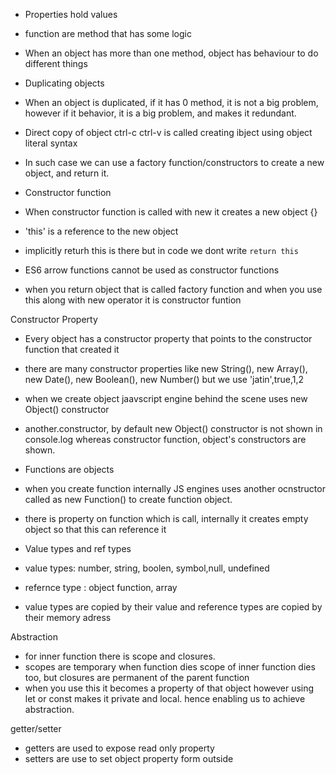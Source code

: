 - Properties hold values
- function are method that has some logic
- When an object has more than one method, object has behaviour to do different things


- Duplicating objects
- When an object is duplicated, if it has 0 method, it is not a big problem, however if it behavior, it is a big problem, and makes it redundant.
- Direct copy of object ctrl-c ctrl-v is called creating ibject using object literal syntax
- In such case we can use a factory function/constructors to create a new object, and return it.


- Constructor function
- When constructor function is called with new it creates a new object {}
- 'this' is a reference to the new object
- implicitly returh this is there but in code we dont write `return this`
- ES6 arrow functions cannot be used as constructor functions
- when you return object that is called factory function and when you use this along with new operator it is constructor funtion

Constructor Property
- Every object has a constructor property that points to the constructor function that created it
- there are many constructor properties like new String(), new Array(), new Date(), new Boolean(), new Number() but we use 'jatin',true,1,2
- when we create object jaavscript engine behind the scene uses new Object() constructor
- another.constructor, by default new Object()  constructor is not shown in console.log whereas constructor function, object's constructors are shown.

- Functions are objects
- when you create function internally JS engines uses another ocnstructor called as new Function() to create function object.
- there is property on function which is call, internally it creates empty object so that this can reference it

- Value types and  ref types
- value types: number, string, boolen, symbol,null, undefined
- refernce type : object function, array
- value types are copied by their value and reference types are copied by their memory adress


Abstraction
- for inner function there is scope and closures.
- scopes are temporary when function dies scope of inner function dies too, but closures are permanent of the parent function
-  when you use this it becomes a property of that object however using let or const makes it private and local. hence enabling us to achieve abstraction.


getter/setter
-  getters are used to expose read only property
-  setters are use to set object property form outside
